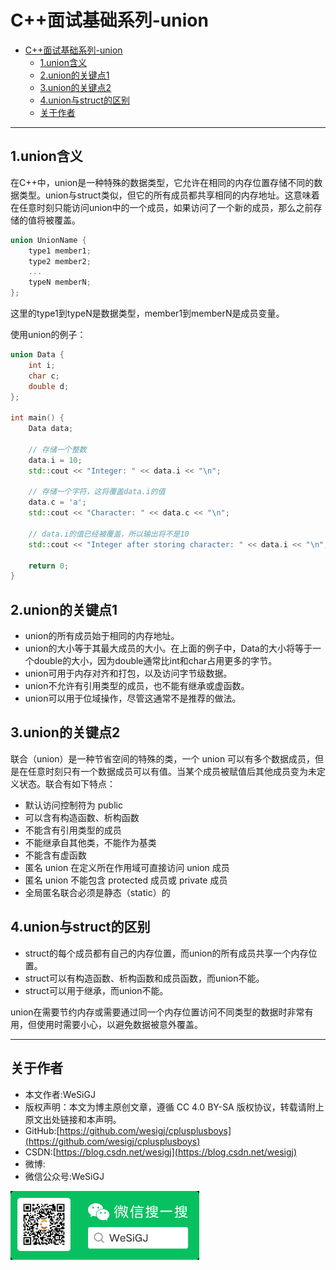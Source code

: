 # C++面试基础系列-union

- [C++面试基础系列-union](#c面试基础系列-union)
  - [1.union含义](#1union含义)
  - [2.union的关键点1](#2union的关键点1)
  - [3.union的关键点2](#3union的关键点2)
  - [4.union与struct的区别](#4union与struct的区别)
  - [关于作者](#关于作者)

---

## 1.union含义

在C++中，union是一种特殊的数据类型，它允许在相同的内存位置存储不同的数据类型。union与struct类似，但它的所有成员都共享相同的内存地址。这意味着在任意时刻只能访问union中的一个成员，如果访问了一个新的成员，那么之前存储的值将被覆盖。

```cpp
union UnionName {
    type1 member1;
    type2 member2;
    ...
    typeN memberN;
};
```

这里的type1到typeN是数据类型，member1到memberN是成员变量。

使用union的例子：

```cpp
union Data {
    int i;
    char c;
    double d;
};

int main() {
    Data data;

    // 存储一个整数
    data.i = 10;
    std::cout << "Integer: " << data.i << "\n";

    // 存储一个字符，这将覆盖data.i的值
    data.c = 'a';
    std::cout << "Character: " << data.c << "\n";

    // data.i的值已经被覆盖，所以输出将不是10
    std::cout << "Integer after storing character: " << data.i << "\n";

    return 0;
}
```

## 2.union的关键点1

- union的所有成员始于相同的内存地址。
- union的大小等于其最大成员的大小。在上面的例子中，Data的大小将等于一个double的大小，因为double通常比int和char占用更多的字节。
- union可用于内存对齐和打包，以及访问字节级数据。
- union不允许有引用类型的成员，也不能有继承或虚函数。
- union可以用于位域操作，尽管这通常不是推荐的做法。

## 3.union的关键点2

联合（union）是一种节省空间的特殊的类，一个 union 可以有多个数据成员，但是在任意时刻只有一个数据成员可以有值。当某个成员被赋值后其他成员变为未定义状态。联合有如下特点：

- 默认访问控制符为 public
- 可以含有构造函数、析构函数
- 不能含有引用类型的成员
- 不能继承自其他类，不能作为基类
- 不能含有虚函数
- 匿名 union 在定义所在作用域可直接访问 union 成员
- 匿名 union 不能包含 protected 成员或 private 成员
- 全局匿名联合必须是静态（static）的

## 4.union与struct的区别

- struct的每个成员都有自己的内存位置，而union的所有成员共享一个内存位置。
- struct可以有构造函数、析构函数和成员函数，而union不能。
- struct可以用于继承，而union不能。

union在需要节约内存或需要通过同一个内存位置访问不同类型的数据时非常有用，但使用时需要小心，以避免数据被意外覆盖。

---

## 关于作者

- 本文作者:WeSiGJ
- 版权声明：本文为博主原创文章，遵循 CC 4.0 BY-SA 版权协议，转载请附上原文出处链接和本声明。
- GitHub:[https://github.com/wesigj/cplusplusboys](https://github.com/wesigj/cplusplusboys)
- CSDN:[https://blog.csdn.net/wesigj](https://blog.csdn.net/wesigj)
- 微博:
- 微信公众号:WeSiGJ

<img src=/./img/wechat.jpg width=60% />
